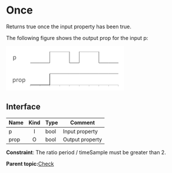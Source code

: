 # Once

Returns true once the input property has been true.

The following figure shows the output prop for the input p:

![Once](../images/check__once_00.png)

## Interface

|Name|Kind|Type|Comment|
|----|:--:|----|-------|
|p|I|bool|Input property|
|prop|O|bool|Output property|

**Constraint**: The ratio period / timeSample must be greater than 2.

**Parent topic:**[Check](../../libraries/check/check.md)

